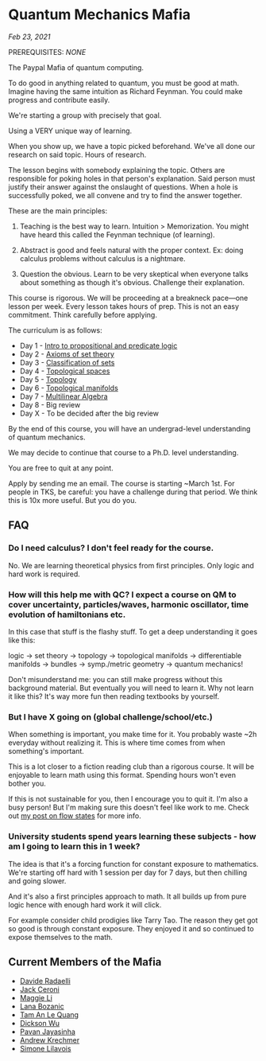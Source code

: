# Quantum Mechanics Mafia
*Feb 23, 2021*

PREREQUISITES: *NONE*

The Paypal Mafia of quantum computing.

To do good in anything related to quantum, you must be good at math. Imagine having the same intuition as Richard Feynman. You could make progress and contribute easily.

We're starting a group with precisely that goal.

Using a VERY unique way of learning.

When you show up, we have a topic picked beforehand. We've all done our research on said topic. Hours of research.

The lesson begins with somebody explaining the topic. Others are responsible for poking holes in that person's explanation. Said person must justify their answer against the onslaught of questions. When a hole is successfully poked, we all convene and try to find the answer together.

These are the main principles:

1. Teaching is the best way to learn. Intuition > Memorization. You might have heard this called the Feynman technique (of learning).

2. Abstract is good and feels natural with the proper context. Ex: doing calculus problems without calculus is a nightmare.

3. Question the obvious. Learn to be very skeptical when everyone talks about something as though it's obvious. Challenge their explanation.

This course is rigorous. We will be proceeding at a breakneck pace—one lesson per week. Every lesson takes hours of prep. This is not an easy commitment. Think carefully before applying.

The curriculum is as follows:

- Day 1 - [Intro to propositional and predicate logic](https://www.youtube.com/watch?v=V49i_LM8B0E&list=PLPH7f_7ZlzxTi6kS4vCmv4ZKm9u8g5yic&index=1)
- Day 2 - [Axioms of set theory](https://www.youtube.com/watch?v=AAJB9l-HAZs&list=PLPH7f_7ZlzxTi6kS4vCmv4ZKm9u8g5yic&index=2)
- Day 3 - [Classification of sets](https://www.youtube.com/watch?v=6EIWRg-6ftQ&list=PLPH7f_7ZlzxTi6kS4vCmv4ZKm9u8g5yic&index=3)
- Day 4 - [Topological spaces](https://www.youtube.com/watch?v=1wyOoLUjUeI&list=PLPH7f_7ZlzxTi6kS4vCmv4ZKm9u8g5yic&index=4)
- Day 5 - [Topology](https://www.youtube.com/watch?v=7G4SqIboeig&list=PLFeEvEPtX_0S6vxxiiNPrJbLu9aK1UVC_&index=1)
- Day 6 - [Topological manifolds](https://www.youtube.com/watch?v=93f-ayezCqE&list=PLFeEvEPtX_0S6vxxiiNPrJbLu9aK1UVC_&index=2)
- Day 7 - [Multilinear Algebra](https://www.youtube.com/watch?v=mbv3T15nWq0&list=PLFeEvEPtX_0S6vxxiiNPrJbLu9aK1UVC_&index=3)
- Day 8 - Big review
- Day X - To be decided after the big review

By the end of this course, you will have an undergrad-level understanding of quantum mechanics.

We may decide to continue that course to a Ph.D. level understanding.

You are free to quit at any point.

Apply by sending me an email. The course is starting ~March 1st. For people in TKS, be careful: you have a challenge during that period. We think this is 10x more useful. But you do you.

## FAQ

### Do I need calculus? I don't feel ready for the course.

No. We are learning theoretical physics from first principles. Only logic and hard work is required.

### How will this help me with QC? I expect a course on QM to cover uncertainty, particles/waves, harmonic oscillator, time evolution of hamiltonians etc.

In this case that stuff is the flashy stuff. To get a deep understanding it goes like this:

logic -> set theory -> topology -> topological manifolds -> differentiable manifolds -> bundles -> symp./metric geometry -> quantum mechanics!

Don't misunderstand me: you can still make progress without this background material. But eventually you will need to learn it. Why not learn it like this? It's way more fun then reading textbooks by yourself.

### But I have X going on (global challenge/school/etc.)

When something is important, you make time for it. You probably waste ~2h everyday without realizing it. This is where time comes from when something's important.

This is a lot closer to a fiction reading club than a rigorous course. It will be enjoyable to learn math using this format. Spending hours won't even bother you.

If this is not sustainable for you, then I encourage you to quit it. I'm also a busy person! But I'm making sure this doesn't feel like work to me. Check out [my post on flow states](/blog/flow-games.html) for more info.

### University students spend years learning these subjects - how am I going to learn this in 1 week?

The idea is that it's a forcing function for constant exposure to mathematics. We're starting off hard with 1 session per day for 7 days, but then chilling and going slower.

And it's also a first principles approach to math. It all builds up from pure logic hence with enough hard work it will click.

For example consider child prodigies like Tarry Tao. The reason they get got so good is through constant exposure. They enjoyed it and so continued to expose themselves to the math.


## Current Members of the Mafia

- [Davide Radaelli](https://daviderad.com/)
- [Jack Ceroni](https://lucaman99.github.io/)
- [Maggie Li](https://twitter.com/maggie_1i)
- [Lana Bozanic](https://twitter.com/lanabozanic)
- [Tam An Le Quang](https://www.linkedin.com/in/tam-an-le-quang/?originalSubdomain=ca)
- [Dickson Wu](https://www.linkedin.com/in/real-dickson-wu/?originalSubdomain=ca)
- [Pavan Jayasinha](https://www.linkedin.com/in/pavan-jayasinha-6b06b71b6/?originalSubdomain=ca)
- [Andrew Krechmer](https://www.linkedin.com/in/andrew-krechmer-bb1279180/)
- [Simone Lilavois](https://www.linkedin.com/in/simone-lilavois-b788321b7/)
